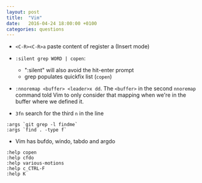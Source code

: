 ```yaml
---
layout: post
title:  "Vim"
date:   2016-04-24 18:00:00 +0100
categories: questions
---
```


- `<C-R><C-R>a` paste content of register a (Insert mode)

- `:silent grep WORD | copen`:
  * ":silent" will also avoid the hit-enter prompt
  * grep populates quickfix list (`copen`)

- `:nnoremap <buffer> <leader>x dd`. The `<buffer>` in the second `nnoremap`
  command told Vim to only consider that mapping when we're in the buffer where
  we defined it.

- `3fn` search for the third `n` in the line

```
:args `git grep -l findme`
:args `find . -type f`
```

- Vim has bufdo, windo, tabdo and argdo

```
:help copen
:help cfdo
:help various-motions
:help c_CTRL-F
:help K
```
